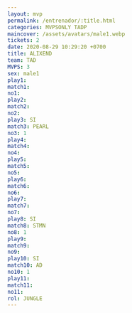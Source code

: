 ```yaml
---
layout: mvp
permalink: /entrenador/:title.html
categories: MVPSONLY TADP
maincover: /assets/avatars/male1.webp
tickets: 2
date: 2020-08-29 10:29:20 +0700
title: ALIXEND
team: TAD
MVPS: 3
sex: male1
play1: 
match1: 
no1: 
play2: 
match2: 
no2: 
play3: SI
match3: PEARL
no3: 1
play4: 
match4: 
no4: 
play5: 
match5: 
no5: 
play6: 
match6: 
no6: 
play7: 
match7: 
no7: 
play8: SI
match8: STMN
no8: 1
play9: 
match9: 
no9: 
play10: SI
match10: AD
no10: 1
play11: 
match11: 
no11: 
rol: JUNGLE
---
```

